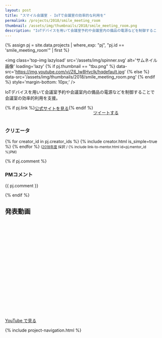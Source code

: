 ```yaml
---
layout: post
title: "スマイル会議室 - IoTで会議室の効率的な利用を"
permalink: /projects/2018/smile_meeting_room
thumbnail: /assets/img/thumbnails/2018/smile_meeting_room.png
description: "IoTデバイスを用いて会議室予約や会議室内の備品の電源などを制御することで会議室の効率的利用を支援。"
---
```


{% assign pj = site.data.projects | where_exp: "pj", "pj.id == 'smile_meeting_room'" | first %}

<img class='top-img lazyload' src='/assets/img/spinner.svg' alt='サムネイル画像' loading='lazy'
{% if pj.thumbnail == "tbu.png" %} data-src='https://img.youtube.com/vi/Z6_Iw8Hvclk/hqdefault.jpg'
{% else %}                         data-src='/assets/img/thumbnails/2018/smile_meeting_room.png'
{% endif %}                        style='margin-bottom: 10px;' />

IoTデバイスを用いて会議室予約や会議室内の備品の電源などを制御することで会議室の効率的利用を支援。

<div style='display: flex; flex-wrap: wrap'>
  {% if pj.link %}
  <a href="{{ pj.link }}" target="_blank" class="button">公式サイトを見る</a>
  {% endif %}

  <a href="https://twitter.com/intent/tweet?text=スマイル会議室 - IoTで会議室の効率的な利用を&via=MitouJr&hashtags=未踏ジュニア&related=MitouJr&lang=jp&url={{ site.url }}/projects/2018/smile_meeting_room" class="button">ツイートする</a>
</div>

### クリエータ
<p>
{% for creator_id in pj.creator_ids %}
  {% include creator.html is_simple=true %}
{% endfor %}
<small>(<a href='/projects/2018'>2018年度</a> 採択 / {% include link-to-mentor.html id=pj.mentor_id %}PM)</small>
</p>

{% if pj.comment %}
### PMコメント
<p class="project-comment">{{ pj.comment }}</p>
{% endif %}

## 発表動画
<div class="youtube">
  <iframe width="560" height="315" class="lazyload" data-src="https://www.youtube.com/embed/Z6_Iw8Hvclk?rel=0" frameborder="0" allowfullscreen=""></iframe>
</div>
<a href="https://www.youtube.com/watch?v={{ pj.youtube }}" target="_blank" rel="noopener" class="button">YouTube で見る</a>

{% include project-navigation.html %}

